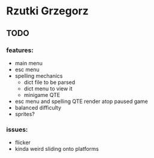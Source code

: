 # Rzutki Grzegorz

## TODO
### features:
* main menu
* esc menu
* spelling mechanics 
    - dict file to be parsed
    - dict menu to view it
    - minigame QTE
* esc menu and spelling QTE render atop paused game
* balanced difficulty
* sprites? 

### issues:
* flicker
* kinda weird sliding onto platforms
